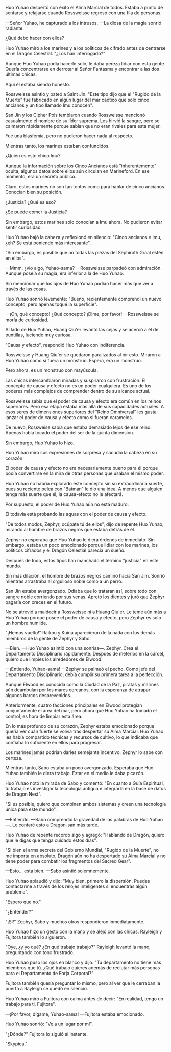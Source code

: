 
Huo Yuhao despertó con éxito el Alma Marcial de todos. Estaba a punto de sentarse y relajarse cuando Rossweisse regresó con una fila de personas.

—Señor Yuhao, he capturado a los intrusos. —La diosa de la magia sonrió radiante.

¿Qué debo hacer con ellos?

Huo Yuhao miró a los marines y a los políticos de cifrado antes de centrarse en el Dragón Celestial. "¿Los han interrogado?"

Aunque Huo Yuhao podía hacerlo solo, le daba pereza lidiar con esta gente. Quería concentrarse en derrotar al Señor Fantasma y encontrar a las dos últimas chicas.

Aquí él estaba siendo honesto.

Rossweisse asintió y pateó a Saint Jin. "Este tipo dijo que el "Rugido de la Muerte" fue fabricado en algún lugar del mar caótico que solo cinco ancianos y un tipo llamado Imu conocen".

San Jin y los Cipher Pols temblaron cuando Rossweisse mencionó casualmente el nombre de su líder suprema. Les hirvió la sangre, pero se calmaron rápidamente porque sabían que no eran rivales para esta mujer.

Fue una blasfemia, pero no pudieron hacer nada al respecto.

Mientras tanto, los marines estaban confundidos.

¿Quién es este chico Imu?

Aunque la información sobre los Cinco Ancianos está "inherentemente" oculta, algunos datos sobre ellos aún circulan en Marineford. En ese momento, era un secreto público.

Claro, estos marines no son tan tontos como para hablar de cinco ancianos. Conocían bien su posición.

¿Justicia? ¿Qué es eso?

¿Se puede comer la Justicia?

Sin embargo, estos marines solo conocían a Imu ahora. No pudieron evitar sentir curiosidad.

Huo Yuhao bajó la cabeza y reflexionó en silencio: "Cinco ancianos e Imu, ¿eh? Se está poniendo más interesante".

"Sin embargo, es posible que no todas las piezas del Sephiroth Graal estén en ellos".

—Mmm, ¿vio algo, Yuhao-sama? —Rossweisse parpadeó con admiración. Aunque poseía su magia, era inferior a la de Huo Yuhao.

Sin mencionar que los ojos de Huo Yuhao podían hacer más que ver a través de las cosas.

Huo Yuhao sonrió levemente: "Bueno, recientemente comprendí un nuevo concepto, pero apenas toqué la superficie".

—¡Oh, qué concepto! ¿Qué concepto? ¡Dime, por favor! —Rossweisse se moría de curiosidad.

Al lado de Huo Yuhao, Huang Qiu'er levantó las cejas y se acercó a él de puntillas, luciendo muy curiosa.

"Causa y efecto", respondió Huo Yuhao con indiferencia.

Rossweisse y Huang Qiu'er se quedaron paralizados al oír esto. Miraron a Huo Yuhao como si fuera un monstruo. Espera, era un monstruo.

Pero ahora, es un monstruo con mayúscula.

Las chicas intercambiaron miradas y suspiraron con frustración. El concepto de causa y efecto no es un poder cualquiera. Es uno de los poderes más complejos de comprender dentro de su alcance actual.

Rossweisse sabía que el poder de causa y efecto era común en los reinos superiores. Pero esa etapa estaba más allá de sus capacidades actuales. A esos seres de dimensiones superiores del "Reino Omniversal" les gusta lanzar el poder de causa y efecto como si fueran caramelos.

De nuevo, Rossweise sabía que estaba demasiado lejos de ese reino. Apenas había tocado el poder del ser de la quinta dimensión.

Sin embargo, Huo Yuhao lo hizo.

Huo Yuhao miró sus expresiones de sorpresa y sacudió la cabeza en su corazón.

El poder de causa y efecto no era necesariamente bueno para él porque podía convertirse en la mira de otras personas que usaban el mismo poder.

Huo Yuhao no habría explorado este concepto sin su extraordinaria suerte, pues su reciente pelea con "Batman" le dio una idea. A menos que alguien tenga más suerte que él, la causa-efecto no le afectará.

Por supuesto, el poder de Huo Yuhao aún no está maduro.

Él todavía está probando las aguas con el poder de causa y efecto.

"De todos modos, Zephyr, ocúpate tú de ellos", dijo de repente Huo Yuhao, mirando al hombre de brazos negros que estaba detrás de él.

Zephyr no esperaba que Huo Yuhao le diera órdenes de inmediato. Sin embargo, estaba un poco emocionado porque lidiar con los marines, los políticos cifrados y el Dragón Celestial parecía un sueño.

Después de todo, estos tipos han manchado el término "justicia" en este mundo.

Sin más dilación, el hombre de brazos negros caminó hacia San Jim. Sonrió mientras arrastraba al orgulloso noble como a un perro.

San Jin estaba avergonzado. Odiaba que lo trataran así, sobre todo con sangre noble corriendo por sus venas. Apretó los dientes y juró que Zephyr pagaría con creces en el futuro.

No se atrevió a maldecir a Rossweisse ni a Huang Qiu'er. Le teme aún más a Huo Yuhao porque posee el poder de causa y efecto, pero Zephyr es solo un hombre humilde.

"¡Hemos vuelto!" Raikou y Kuina aparecieron de la nada con los demás miembros de la gente de Zephyr y Sabo.

—Bien. —Huo Yuhao asintió con una sonrisa—. Zephyr. Crea el Departamento Disciplinario rápidamente. Después de meterlos en la cárcel, quiero que limpies los alrededores de Elwood.

—¡Entiendo, Yuhao-sama! —Zephyr se palmeó el pecho. Como jefe del Departamento Disciplinario, debía cumplir su primera tarea a la perfección.

Aunque Elwood es conocida como la Ciudad de la Paz, piratas y marines aún deambulan por los mares cercanos, con la esperanza de atrapar algunos barcos desprevenidos.

Anteriormente, cuatro facciones principales en Elwood protegían conjuntamente el área del mar, pero ahora que Huo Yuhao ha tomado el control, es hora de limpiar esta área.

En lo más profundo de su corazón, Zephyr estaba emocionado porque quería ver cuán fuerte se volvía tras despertar su Alma Marcial. Huo Yuhao les había compartido técnicas y recursos de cultivo, lo que indicaba que confiaba lo suficiente en ellos para progresar.

Los marines jamás podrían darles semejante incentivo. Zephyr lo sabe con certeza.

Mientras tanto, Sabo estaba un poco avergonzado. Esperaba que Huo Yuhao también le diera trabajo. Estar en el medio le daba picazón.

Huo Yuhao notó la mirada de Sabo y comentó: "En cuanto a Guía Espiritual, tu trabajo es investigar la tecnología antigua e integrarla en la base de datos de Dragon Nest".

"Si es posible, quiero que combinen ambos sistemas y creen una tecnología única para este mundo".

—Entiendo. —Sabo comprendió la gravedad de las palabras de Huo Yuhao—. Le contaré esto a Dragon-san más tarde.

Huo Yuhao de repente recordó algo y agregó: "Hablando de Dragón, quiero que le digas que tenga cuidado estos días".

"Si bien el arma secreta del Gobierno Mundial, "Rugido de la Muerte", no me importa en absoluto, Dragón aún no ha despertado su Alma Marcial y no tiene poder para combatir los fragmentos del Sacred Gear".

—Esto... está bien. —Sabo asintió solemnemente.

Huo Yuhao aplaudió y dijo: "Muy bien, primero la dispersión. Puedes contactarme a través de los relojes inteligentes si encuentras algún problema".

"Espero que no."

"¿Entender?"

"¡Sí!" Zephyr, Sabo y muchos otros respondieron inmediatamente.

Huo Yuhao hizo un gesto con la mano y se alejó con las chicas. Rayleigh y Fujitora también lo siguieron.

"Oye, ¿y yo qué? ¿En qué trabajo trabajo?" Rayleigh levantó la mano, preguntando con tono frustrado.

Huo Yuhao puso los ojos en blanco y dijo: "Tu departamento no tiene más miembros que tú. ¿Qué trabajo quieres además de reclutar más personas para el Departamento de Forja Corporal?"

Fujitora también quería preguntar lo mismo, pero al ver que le cerraban la puerta a Rayleigh se quedó en silencio.

Huo Yuhao miró a Fujitora con calma antes de decir: "En realidad, tengo un trabajo para ti, Fujitora".

—¡Por favor, dígame, Yuhao-sama! —Fujitora estaba emocionado.

Huo Yuhao sonrió: "Ve a un lugar por mí".

"¿Dónde?" Fujitora lo siguió al instante.

"Skypiea."